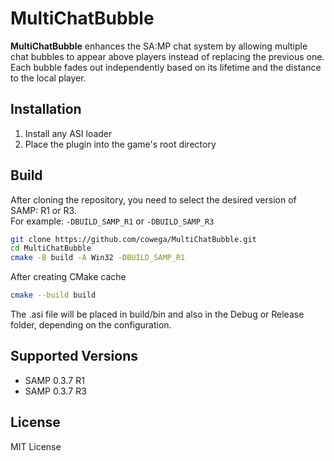 # MultiChatBubble
**MultiChatBubble** enhances the SA:MP chat system by allowing multiple chat bubbles to appear above players instead of replacing the previous one.  
Each bubble fades out independently based on its lifetime and the distance to the local player.

## Installation
1. Install any ASI loader
2. Place the plugin into the game's root directory

## Build
After cloning the repository, you need to select the desired version of SAMP: R1 or R3.  
For example: `-DBUILD_SAMP_R1` or `-DBUILD_SAMP_R3`
```bash
git clone https://github.com/cowega/MultiChatBubble.git
cd MultiChatBubble
cmake -B build -A Win32 -DBUILD_SAMP_R1
```
After creating CMake cache
```bash
cmake --build build
```
The .asi file will be placed in build/bin and also in the Debug or Release folder, depending on the configuration.

## Supported Versions
* SAMP 0.3.7 R1
* SAMP 0.3.7 R3

## License
MIT License